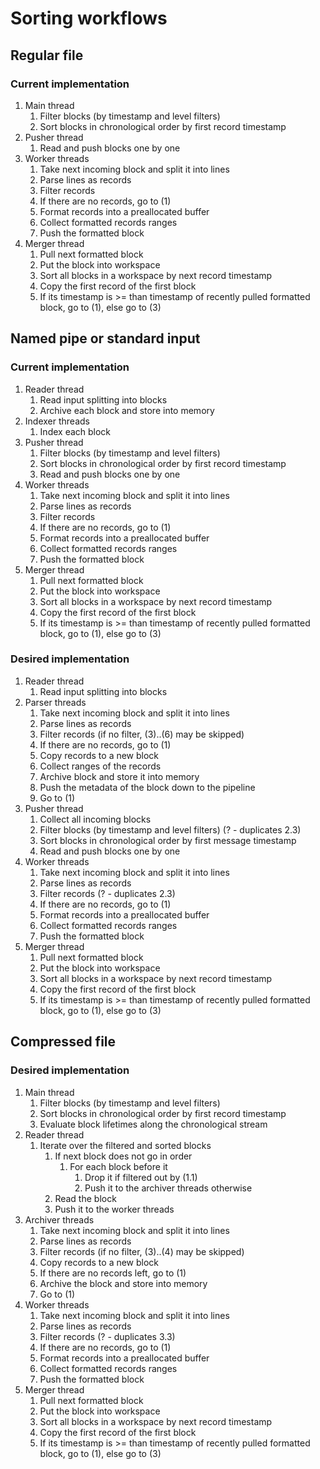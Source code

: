 # Sorting workflows

## Regular file

### Current implementation

1. Main thread
    1. Filter blocks (by timestamp and level filters)
    2. Sort blocks in chronological order by first record timestamp
2. Pusher thread
    1. Read and push blocks one by one
3. Worker threads
    1. Take next incoming block and split it into lines
    2. Parse lines as records
    3. Filter records
    4. If there are no records, go to (1)
    5. Format records into a preallocated buffer
    6. Collect formatted records ranges
    7. Push the formatted block
4. Merger thread
    1. Pull next formatted block
    2. Put the block into workspace
    3. Sort all blocks in a workspace by next record timestamp
    4. Copy the first record of the first block
    5. If its timestamp is >= than timestamp of recently pulled formatted block, go to (1), else go to (3)

## Named pipe or standard input

### Current implementation

1. Reader thread
    1. Read input splitting into blocks
    2. Archive each block and store into memory
2. Indexer threads
    1. Index each block
3. Pusher thread
    1. Filter blocks (by timestamp and level filters)
    2. Sort blocks in chronological order by first record timestamp
    3. Read and push blocks one by one
4. Worker threads
    1. Take next incoming block and split it into lines
    2. Parse lines as records
    3. Filter records
    4. If there are no records, go to (1)
    5. Format records into a preallocated buffer
    6. Collect formatted records ranges
    7. Push the formatted block
5. Merger thread
    1. Pull next formatted block
    2. Put the block into workspace
    3. Sort all blocks in a workspace by next record timestamp
    4. Copy the first record of the first block
    5. If its timestamp is >= than timestamp of recently pulled formatted block, go to (1), else go to (3)

### Desired implementation

1. Reader thread
    1. Read input splitting into blocks
2. Parser threads
    1. Take next incoming block and split it into lines
    2. Parse lines as records
    3. Filter records (if no filter, (3)..(6) may be skipped)
    4. If there are no records, go to (1)
    5. Copy records to a new block
    6. Collect ranges of the records
    7. Archive block and store it into memory
    8. Push the metadata of the block down to the pipeline
    9. Go to (1)
3. Pusher thread
    1. Collect all incoming blocks
    2. Filter blocks (by timestamp and level filters) (? - duplicates 2.3)
    3. Sort blocks in chronological order by first message timestamp
    4. Read and push blocks one by one
4. Worker threads
    1. Take next incoming block and split it into lines
    2. Parse lines as records
    3. Filter records (? - duplicates 2.3)
    4. If there are no records, go to (1)
    5. Format records into a preallocated buffer
    6. Collect formatted records ranges
    7. Push the formatted block
5. Merger thread
    1. Pull next formatted block
    2. Put the block into workspace
    3. Sort all blocks in a workspace by next record timestamp
    4. Copy the first record of the first block
    5. If its timestamp is >= than timestamp of recently pulled formatted block, go to (1), else go to (3)

## Compressed file

### Desired implementation

1. Main thread
    1. Filter blocks (by timestamp and level filters)
    2. Sort blocks in chronological order by first record timestamp
    3. Evaluate block lifetimes along the chronological stream
2. Reader thread
    1. Iterate over the filtered and sorted blocks
        1. If next block does not go in order
            1. For each block before it
                1. Drop it if filtered out by (1.1)
                2. Push it to the archiver threads otherwise
        2. Read the block
        3. Push it to the worker threads
3. Archiver threads
    1. Take next incoming block and split it into lines
    2. Parse lines as records
    3. Filter records (if no filter, (3)..(4) may be skipped)
    4. Copy records to a new block
    5. If there are no records left, go to (1)
    6. Archive the block and store into memory
    7. Go to (1)
4. Worker threads
    1. Take next incoming block and split it into lines
    2. Parse lines as records
    3. Filter records (? - duplicates 3.3)
    4. If there are no records, go to (1)
    5. Format records into a preallocated buffer
    6. Collect formatted records ranges
    7. Push the formatted block
5. Merger thread
    1. Pull next formatted block
    2. Put the block into workspace
    3. Sort all blocks in a workspace by next record timestamp
    4. Copy the first record of the first block
    5. If its timestamp is >= than timestamp of recently pulled formatted block, go to (1), else go to (3)


